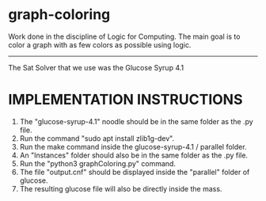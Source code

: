 # graph-coloring
Work done in the discipline of Logic for Computing. The main goal is to color a graph with as few colors as possible using logic.

----------------------------------------------------------------------------------------------------------------------------
The Sat Solver that we use was the Glucose Syrup 4.1

# IMPLEMENTATION INSTRUCTIONS
1. The "glucose-syrup-4.1" noodle should be in the same folder as the .py file.
2. Run the command "sudo apt install zlib1g-dev".
3. Run the make command inside the glucose-syrup-4.1 / parallel folder.
4. An "Instances" folder should also be in the same folder as the .py file.
5. Run the "python3 graphColoring.py" command.
6. The file "output.cnf" should be displayed inside the "parallel" folder of glucose.
7. The resulting glucose file will also be directly inside the mass.
